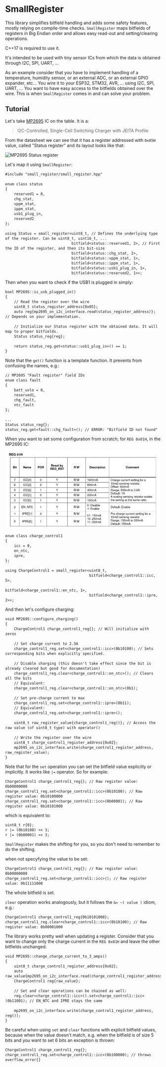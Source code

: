 # SmallRegister

This library simplifies bitfield handling and adds some safety features, mostly relying on compile-time checks.
`SmallRegister` maps bitfields of registers in Big Endian order and allows easy read-out and setting/clearing 
operations.

C++17 is required to use it.

It's intended to be used with tiny sensor ICs from which the data is obtained through I2C, SPI, UART, ...

As an example consider that you have to implement handling of a temperature, humidity sensor, or an external ADC, or 
an external GPIO expander, etc... You wire it to your ESP32, STM32, AVR, ... using I2C, SPI, UART, ...
You want to have easy access to the bitfields obtained over the wire. This is when `SmallRegister` comes in and can
solve your problem.

## Tutorial

Let's take [MP2695](https://www.monolithicpower.com/en/mp2695.html) IC on the table. It is a:

> I2C-Controlled, Single-Cell Switching Charger with JEITA Profile

From the datasheet we can see that it has a register addressed with `0x05H` value, called "Status register"
and its layout looks like that:

![MP2695 Status register](docs/mp2694_status_register.png)

Let's map it using `SmallRegister`:

```
#include "small_register/small_register.hpp"

enum class status
{
    reserved1 = 0,
    chg_stat,
    vppm_stat,
    ippm_stat,
    usb1_plug_in,
    reserved2
};

using Status = small_register<uint8_t, // Defines the underlying type of the register. Can be uint8_t, uint16_t, ...
                              bitfield<status::reserved1, 2>, // First the ID of the register, and then its bit-size
                              bitfield<status::chg_stat, 2>,
                              bitfield<status::vppm_stat, 1>,
                              bitfield<status::ippm_stat, 1>,
                              bitfield<status::usb1_plug_in, 1>,
                              bitfield<status::reserved2, 1>>;
```

Then when you want to check if the USB1 is plugged in simply:

```
bool MP2695::is_usb_plugged_in()
{
    // Read the register over the wire
    uint8_t status_register_address{0x05};
    auto reg{mp2695_on_i2c_interface.read(status_register_address)}; // Depends on your implementation.

    // Initialize our Status register with the obtained data. It will map to proper bitfields.
    Status status_reg{reg}; 
    
    return status_reg.get<status::usb1_plug_in>() == 1;
}
```

Note that the `get()` function is a template function. It prevents from confusing the names, e.g.:

```
// MP2695 "Fault register" field IDs
enum class fault
{
    batt_uvlo = 0,
    reserved1,
    chg_fault,
    ntc_fault
};

...
Status status_reg{};
status_reg.get<fault::chg_fault>(); // ERROR: "Bitfield ID not found"
``` 

When you want to set some configuration from scratch; for `REG 0x01H`, in the MP2695 IC:

![mp2695 Charge Control 1 register](docs/mp2695_charge_control_1_register.png)

```
enum class charge_control1
{
    icc = 0,
    en_ntc,
    ipre,
};

using ChargeControl1 = small_register<uint8_t,
                                      bitfield<charge_control1::icc, 5>,
                                      bitfield<charge_control1::en_ntc, 1>,
                                      bitfield<charge_control1::ipre, 2>>;
```

And then let's configure charging:

```
void MP2695::configure_charging()
{
    ChargeControl1 charge_control1_reg{}; // Will initialize with zeros

    // Set charge current to 2.5A
    charge_control1_reg.set<charge_control1::icc>(0b10100); // Sets corresponding bits when explicitly specified.
    
    // Disable charging (this doesn't take effect since the bit is already cleared but good for documentation)
    charge_control1_reg.clear<charge_control1::en_ntc>(); // Clears all the bits
    // Equivalent:
    charge_control1_reg.clear<charge_control1::en_ntc>(0b1);

    // Set pre-charge current to max
    charge_control1_reg.set<charge_control1::ipre>(0b11);
    // Equivalent:
    charge_control1_reg.set<charge_control1::ipre>();

    uint8_t raw_register_value{charge_control1_reg()}; // Access the raw value (of uint8_t type) with operator()

    // Write the register over the wire
    uint8_t charge_control1_register_address{0x02};
    mp2695_on_i2c_interface.write(charge_control1_register_address, raw_register_value); 
}
```

Note that for the `set` operation you can set the bitfield value explicitly or implicitly. It works like `|=` operator.
So for example:

```
ChargeControl1 charge_control1_reg{}; // Raw register value: 0b00000000
charge_control1_reg.set<charge_control1::icc>(0b10100); // Raw register value: 0b10100000
charge_control1_reg.set<charge_control1::icc>(0b00001); // Raw register value: 0b10101000
```

which is equivalent to:

```
uint8_t r{0};
r |= (0b10100) << 3;
r |= (0b00001) << 3;
```

`SmallRegister` makes the shifting for you, so you don't need to remember to do the shifting. 

when not specyfying the value to be set:

```
ChargeControl1 charge_control1_reg{}; // Raw register value: 0b00000000
charge_control1_reg.set<charge_control1::icc>(); // Raw register value: 0b11111000
```

The whole bitfield is set.

`clear` operation works analogously, but it follows the `&= ~( value )` idiom, e.g.:

```
ChargeControl1 charge_control1_reg{0b10101000};
charge_control1_reg.clear<charge_control1::icc>(0b10100); // Raw register value: 0b00001000
```

The library works pretty well when updating a register. Consider that you want to change only the charge current
in the `REG 0x01H` and leave the other bitfields unchanged.

```
void MP2695::change_charge_current_to_3_amps()
{
    uint8_t charge_control1_register_address{0x02};
    auto raw_value{mp2695_on_i2c_interface.read(charge_control1_register_address)}; 
    ChargeControl1 reg{raw_value};

    // Set and clear operations can be chained as well:
    reg.clear<charge_control1::icc>().set<charge_control1::icc>(0b11001); // EN_NTC and IPRE stays the same

    mp2695_on_i2c_interface.write(charge_control1_register_address, reg()); 
}
```

Be careful when using `set` and `clear` functions with explicit bitfield values, because when the value doesn't match, 
e.g. when the bitfield is of size 5 bits and you want to set 6 bits an exception is thrown:

```
ChargeControl1 charge_control1_reg{};
charge_control1_reg.set<charge_control1::icc>(0b100000); // throws overflow_error{}
```
